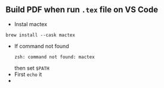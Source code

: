 ## Build PDF when run `.tex` file on VS Code

- Instal mactex
```
brew install --cask mactex
```

- If command not found
  ```
  zsh: command not found: mactex
  ```
  then set `$PATH`
- First `echo` it
- 
